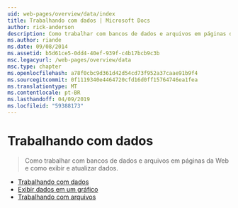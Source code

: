 ```yaml
---
uid: web-pages/overview/data/index
title: Trabalhando com dados | Microsoft Docs
author: rick-anderson
description: Como trabalhar com bancos de dados e arquivos em páginas da Web e como exibir e atualizar dados.
ms.author: riande
ms.date: 09/08/2014
ms.assetid: b5d61ce5-0dd4-40ef-939f-c4b17bcb9c3b
msc.legacyurl: /web-pages/overview/data
msc.type: chapter
ms.openlocfilehash: a78f0cbc9d361d42d54cd73f952a37caae91b9f4
ms.sourcegitcommit: 0f1119340e4464720cfd16d0ff15764746ea1fea
ms.translationtype: MT
ms.contentlocale: pt-BR
ms.lasthandoff: 04/09/2019
ms.locfileid: "59388173"
---
```

# <a name="working-with-data"></a>Trabalhando com dados

> Como trabalhar com bancos de dados e arquivos em páginas da Web e como exibir e atualizar dados.


- [Trabalhando com dados](5-working-with-data.md)
- [Exibir dados em um gráfico](7-displaying-data-in-a-chart.md)
- [Trabalhando com arquivos](working-with-files.md)
